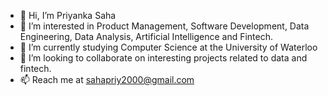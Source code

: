 - 👋 Hi, I’m Priyanka Saha
- 👀 I’m interested in Product Management, Software Development, Data Engineering, Data Analysis, Artificial Intelligence and Fintech.
- 🌱 I’m currently studying Computer Science at the University of Waterloo
- 💞️ I’m looking to collaborate on interesting projects related to data and fintech.
- 📫 Reach me at sahapriy2000@gmail.com

<!---
anushka3456/anushka3456 is a ✨ special ✨ repository because its `README.md` (this file) appears on your GitHub profile.
You can click the Preview link to take a look at your changes.
--->
